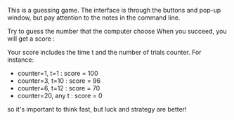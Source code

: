This is a guessing game. 
The interface is through the buttons and pop-up window,
but pay attention to the notes in the command line. 

Try to guess the number that the computer choose 
When you succeed, you will get a score :

Your score includes the time t and the number of trials counter. For instance: 
-    counter=1, t=1 : score = 100 
-    counter=3, t=10 : score = 96 
-    counter=6, t=12 : score = 70 
-    counter=20, any t : score = 0 
    
so it's important to think fast, but luck and strategy are better! 
